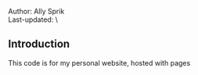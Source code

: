 Author: Ally Sprik \
Last-updated: \

## Introduction
This code is for my personal website, hosted with pages